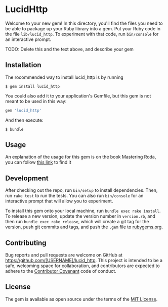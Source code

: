 # LucidHttp

Welcome to your new gem! In this directory, you'll find the files you need to be able to package up your Ruby library into a gem. Put your Ruby code in the file `lib/lucid_http`. To experiment with that code, run `bin/console` for an interactive prompt.

TODO: Delete this and the text above, and describe your gem

## Installation

The rocommended way to install lucid_http is by running

    $ gem install lucid_http

You could also add it to your application's Gemfile, but this gem is not meant to be used in this way:

```ruby
gem 'lucid_http'
```

And then execute:

    $ bundle

## Usage

An explanation of the usage for this gem is on the book Mastering Roda, you can follow [this link](https://fiachetti.gitlab.io/mastering-roda/#a-quick-introduction-to-lucid_http) to find it

## Development

After checking out the repo, run `bin/setup` to install dependencies. Then, run `rake test` to run the tests. You can also run `bin/console` for an interactive prompt that will allow you to experiment.

To install this gem onto your local machine, run `bundle exec rake install`. To release a new version, update the version number in `version.rb`, and then run `bundle exec rake release`, which will create a git tag for the version, push git commits and tags, and push the `.gem` file to [rubygems.org](https://rubygems.org).

## Contributing

Bug reports and pull requests are welcome on GitHub at https://github.com/[USERNAME]/lucid_http. This project is intended to be a safe, welcoming space for collaboration, and contributors are expected to adhere to the [Contributor Covenant](http://contributor-covenant.org) code of conduct.


## License

The gem is available as open source under the terms of the [MIT License](http://opensource.org/licenses/MIT).

